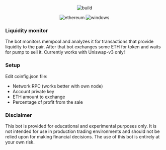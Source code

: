 <p align="center">
  <img src="https://github.com/ntkme/github-buttons/workflows/build/badge.svg" alt="build"/>
</p>

<p align="center">
  <img src="https://img.shields.io/badge/Ethereum-3C3C3D?style=for-the-badge&logo=Ethereum&logoColor=white" alt="ethereum" />
  <img src="https://img.shields.io/badge/Windows-0078D6?style=for-the-badge&logo=windows&logoColor=white" alt="windows" />
</p>

### Liquidity monitor

The bot monitors mempool and analyzes it for transactions that provide liquidity to the pair. After that bot exchanges some ETH for token and waits for pump to sell it. Currently works with Uniswap-v3 only!

### Setup

Edit  coinfig.json file:
- Network RPC (works better with own node)
- Account private key
- ETH amount to exchange
- Percentage of profit from the sale

### Disclaimer

This bot is provided for educational and experimental purposes only. It is not intended for use in production trading environments and should not be relied upon for making financial decisions. The use of this bot is entirely at your own risk.

